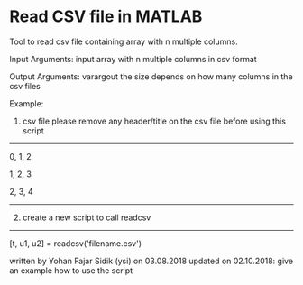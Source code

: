 # Read CSV file in MATLAB

Tool to read csv file containing array with n multiple columns.

Input Arguments:
input          array with n multiple columns in csv format
   
Output Arguments:
varargout      the size depends on how many columns in the csv files

Example:
1. csv file
please remove any header/title on the csv file before using this script
-------- 

0, 1, 2

1, 2, 3

2, 3, 4

--------
2. create a new script to call readcsv
--------
[t, u1, u2]        = readcsv('filename.csv')

written by Yohan Fajar Sidik (ysi) on 03.08.2018
updated on 02.10.2018: give an example how to use the script
